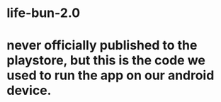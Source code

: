 # life-bun-2.0
# never officially published to the playstore, but this is the code we used to run the app on our android device. 
